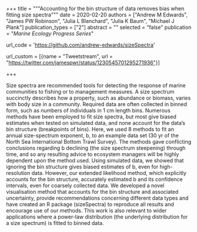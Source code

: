 +++
title = """Accounting for the bin structure of data removes bias when fitting size spectra"""
date = 2020-02-20
authors = ["Andrew M Edwards", "James PW Robinson", "Julia L Blanchard", "Julia K Baum", "Michael J Plank"]
publication_types = ["2"]
abstract = ""
selected = "false"
publication = "*Marine Ecology Progress Series*"

url_code = 'https://github.com/andrew-edwards/sizeSpectra'

url_custom = [{name = "Tweetstream", url = "https://twitter.com/jamespwr/status/1230545701295271936"}]

+++


 Size spectra are recommended tools for detecting the response of marine communities to fishing or to management measures. A size spectrum succinctly describes how a property, such as abundance or biomass, varies with body size in a community. Required data are often collected in binned form, such as numbers of individuals in 1 cm length bins. Numerous methods have been employed to fit size spectra, but most give biased estimates when tested on simulated data, and none account for the data’s bin structure (breakpoints of bins). Here, we used 8 methods to fit an annual size-spectrum exponent, b, to an example data set (30 yr of the North Sea International Bottom Trawl Survey). The methods gave conflicting conclusions regarding b declining (the size spectrum steepening) through time, and so any resulting advice to ecosystem managers will be highly dependent upon the method used. Using simulated data, we showed that ignoring the bin structure gives biased estimates of b, even for high-resolution data. However, our extended likelihood method, which explicitly accounts for the bin structure, accurately estimated b and its confidence intervals, even for coarsely collected data. We developed a novel visualisation method that accounts for the bin structure and associated uncertainty, provide recommendations concerning different data types and have created an R package (sizeSpectra) to reproduce all results and encourage use of our methods. This work is also relevant to wider applications where a power-law distribution (the underlying distribution for a size spectrum) is fitted to binned data.